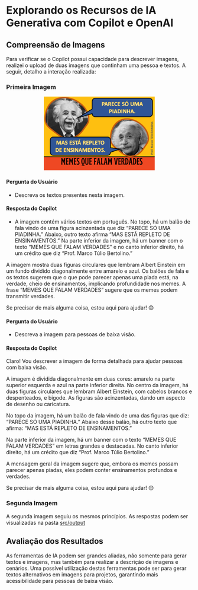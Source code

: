 # Explorando os Recursos de IA Generativa com Copilot e OpenAI

## Compreensão de Imagens

Para verificar se o Copilot possui capacidade para descrever imagens, realizei o upload de duas imagens que continham uma pessoa e textos. A seguir, detalho a interação realizada:

### Primeira Imagem
<p align="center">
<img 
    src="./src/inputs/img01.png"
    width="300"
/>
</p>

#### Pergunta do Usuário
- Descreva os textos presentes nesta imagem.

#### Resposta do Copilot
- A imagem contém vários textos em português. No topo, há um balão de fala vindo de uma figura acinzentada que diz “PARECE SÓ UMA PIADINHA.” Abaixo, outro texto afirma “MAS ESTÁ REPLETO DE ENSINAMENTOS.” Na parte inferior da imagem, há um banner com o texto “MEMES QUE FALAM VERDADES” e no canto inferior direito, há um crédito que diz “Prof. Marco Túlio Bertolino.”

A imagem mostra duas figuras circulares que lembram Albert Einstein em um fundo dividido diagonalmente entre amarelo e azul. Os balões de fala e os textos sugerem que o que pode parecer apenas uma piada está, na verdade, cheio de ensinamentos, implicando profundidade nos memes. A frase “MEMES QUE FALAM VERDADES” sugere que os memes podem transmitir verdades.

Se precisar de mais alguma coisa, estou aqui para ajudar! 😊

#### Pergunta do Usuário
- Descreva a imagem para pessoas de baixa visão.

#### Resposta do Copilot
Claro! Vou descrever a imagem de forma detalhada para ajudar pessoas com baixa visão.

A imagem é dividida diagonalmente em duas cores: amarelo na parte superior esquerda e azul na parte inferior direita. No centro da imagem, há duas figuras circulares que lembram Albert Einstein, com cabelos brancos e despenteados, e bigode. As figuras são acinzentadas, dando um aspecto de desenho ou caricatura.

No topo da imagem, há um balão de fala vindo de uma das figuras que diz: “PARECE SÓ UMA PIADINHA.” Abaixo desse balão, há outro texto que afirma: “MAS ESTÁ REPLETO DE ENSINAMENTOS.”

Na parte inferior da imagem, há um banner com o texto “MEMES QUE FALAM VERDADES” em letras grandes e destacadas. No canto inferior direito, há um crédito que diz “Prof. Marco Túlio Bertolino.”

A mensagem geral da imagem sugere que, embora os memes possam parecer apenas piadas, eles podem conter ensinamentos profundos e verdades.

Se precisar de mais alguma coisa, estou aqui para ajudar! 😊

### Segunda Imagem
A segunda imagem seguiu os mesmos princípios. As respostas podem ser visualizadas na pasta [src/output](src/output/)

## Avaliação dos Resultados
As ferramentas de IA podem ser grandes aliadas, não somente para gerar textos e imagens, mas também para realizar a descrição de imagens e cenários. Uma possível utilização destas ferramentas pode ser para gerar textos alternativos em imagens para projetos, garantindo mais acessibilidade para pessoas de baixa visão.


